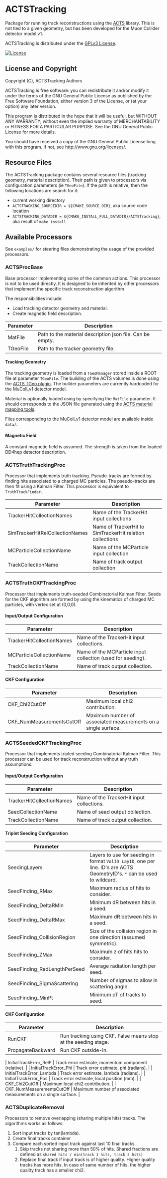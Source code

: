 
# ACTSTracking

Package for running track reconstructions using the [ACTS](https://github.com/acts-project/acts/) library. This is not tied to a given geometry, but has been developed for the Muon Collider detector model v1.

ACTSTracking is distributed under the [GPLv3 License](http://www.gnu.org/licenses/gpl-3.0.en.html).

[![License](https://www.gnu.org/graphics/gplv3-127x51.png)](https://www.gnu.org/licenses/gpl-3.0.en.html)

## License and Copyright
Copyright (C), ACTSTracking Authors

ACTSTracking is free software: you can redistribute it and/or modify it under the terms of the GNU General Public License as published by the Free Software Foundation, either version 3 of the License, or (at your option) any later version.

This program is distributed in the hope that it will be useful, but WITHOUT ANY WARRANTY; without even the implied warranty of MERCHANTABILITY or FITNESS FOR A PARTICULAR PURPOSE.  See the GNU General Public License for more details.

You should have received a copy of the GNU General Public License long with this program.  If not, see <http://www.gnu.org/licenses/>.

## Resource Files
The ACTSTracking package contains several resource files (tracking geometry, material description). Their path is given to processors via configuration parameters (ie `TGeoFile`). If the path is relative, then the following locations are search for it:
-   current working directory
-   `ACTSTRACKING_SOURCEDIR = ${CMAKE_SOURCE_DIR}`, aka source code location
-   `ACTSTRACKING_DATADIR = ${CMAKE_INSTALL_FULL_DATADIR}/ACTSTracking}`, aka result of  `make install`

## Available Processors
See `examples/` for steering files demonstrating the usage of the provided processors.

### ACTSProcBase
Base processor implementing some of the common actions. This processor is not to be used directly. It is designed to be inherited by other processors that implement the specific track reconstruction algorithm

The responsibilities include:
 - Load tracking detector geometry and material.
 - Create magnetic field description.

| **Parameter** | **Description**                                           |
|---------------|-----------------------------------------------------------|
| MatFile       | Path to the material description json file. Can be empty. |
| TGeoFile      | Path to the tracker geometry file.                        |

#### Tracking Geometry
The tracking geometry is loaded from a `TGeoManager` stored inside a ROOT file at parameter `TGeoFile`. The building of the ACTS volumes is done using the [ACTS TGeo plugin](https://acts.readthedocs.io/en/latest/plugins/tgeo.html). The builder parameters are currently hardcoded for the MuColl_v1 detector model.

Material is optionally loaded using by specifying the `MatFile` parameter. It should corresponds to the JSON file generated using the [ACTS material mapping tools](https://acts.readthedocs.io/en/latest/examples/howto/run_material_mapping.html).

Files corresponding to the MuColl_v1 detector model are available inside `data/`.

#### Magnetic Field
A constant magnetic field is assumed. The strength is taken from the loaded DD4hep detector description.

### ACTSTruthTrackingProc
Processor that implements truth tracking. Pseudo-tracks are formed by finding hits associated to a charged MC particles. The pseudo-tracks are then fit using a Kalman Filter. This processor is equivalent to `TruthTrackFinder`.

| **Parameter**                   | **Description**                                          |
|---------------------------------|----------------------------------------------------------|
| TrackerHitCollectionNames       | Name of the TrackerHit input collections                 |
| SimTrackerHitRelCollectionNames | Name of TrackerHit to SimTrackerHit relation collections |
| MCParticleCollectionName        | Name of the MCParticle input collection                  |
| TrackCollectionName             | Name of track output collection                          |

### ACTSTruthCKFTrackingProc
Processor that implements truth-seeded Combinatorial Kalman Filter. Seeds for the CKF algorithm are formed by using the kinematics of charged MC particles, with vertex set at (0,0,0).

#### Input/Output Configuration
| **Parameter**             | **Description**                                               |
|---------------------------|---------------------------------------------------------------|
| TrackerHitCollectionNames | Name of the TrackerHit input collections.                     |
| MCParticleCollectionName  | Name of the MCParticle input collection (used for seeding).   |
| TrackCollectionName       | Name of track output collection.                              |

#### CKF Configuration
| **Parameter**             | **Description**                                               |
|---------------------------|---------------------------------------------------------------|
| CKF_Chi2CutOff            | Maximum local chi2 contribution.                              |
| CKF_NumMeasurementsCutOff | Maximum number of associated measurements on a single surface.|


### ACTSSeededCKFTrackingProc
Processor that implements tripled seeding Combinatorial Kalman Filter. This processor can be used for track reconstruction without any truth assumptions.

#### Input/Output Configuration
| **Parameter**                | **Description**                                                                                                           |
|------------------------------|---------------------------------------------------------------------------------------------------------------------------|
| TrackerHitCollectionNames    | Name of the TrackerHit input collections.                                                                                 |
| SeedCollectionName           | Name of seed output collection.                                                                                           |
| TrackCollectionName          | Name of track output collection.                                                                                          |

#### Triplet Seeding Configuration
| **Parameter**                | **Description**                                                                                                           |
|------------------------------|---------------------------------------------------------------------------------------------------------------------------|
| SeedingLayers                | Layers to use for seeding in format `VolID LayID`, one per line. ID's are ACTS GeometryID's. `*` can be used to wildcard. |
| SeedFinding_RMax             | Maximum radius of hits to consider.                                                                                       |
| SeedFinding_DeltaRMin        | Minimum dR between hits in a seed.                                                                                        |
| SeedFinding_DeltaRMax        | Maximum dR between hits in a seed.                                                                                        |
| SeedFinding_CollisionRegion  | Size of the collision region in one direction (assumed symmetric).                                                        |
| SeedFinding_ZMax             | Maximum z of hits hits to consider.                                                                                       |
| SeedFinding_RadLengthPerSeed | Average radiation length per seed.                                                                                        |
| SeedFinding_SigmaScattering  | Number of sigmas to allow in scattering angle.                                                                            |
| SeedFinding_MinPt            | Minimum pT of tracks to seed.                                                                                             |

#### CKF Configuration
| **Parameter**                | **Description**                                                                                                           |
|------------------------------|---------------------------------------------------------------------------------------------------------------------------|
| RunCKF                       | Run tracking using CKF. False means stop at the seeding stage.                                                            |
| PropagateBackward            | Run CKF outside-in.                                                             |

| InitialTrackError_RelP       | Track error estimate, momentum component (relative).                                                                      |
| InitialTrackError_Phi        | Track error estimate, phi (radians).                                                                                      |
| InitialTrackError_Lambda     | Track error estimate, lambda (radians).                                                                                   |
| InitialTrackError_Pos        | Track error estimate, local position (mm).                                                                                |
| CKF_Chi2CutOff               | Maximum local chi2 contribution.                                                                                          |
| CKF_NumMeasurementsCutOff    | Maximum number of associated measurements on a single surface.                                                            |

### ACTSDuplicateRemoval
Processors to remove overlapping (sharing multiple hits) tracks. The algorithms works as follows:
1. Sort input tracks by tan(lambda).
2. Create final tracks container
3. Compare each sorted input track against last 10 final tracks
	1. Skip tracks not sharing more than 50% of hits. Shared fractions are defined as `shared hits / min(track 1 hits, track 2 hits)`
	2. Replace final track if input track is of higher quality. Higher quality tracks has more hits. In case of same number of hits, the higher quality track has a smaller chi2.
